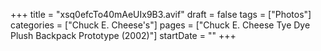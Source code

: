+++
title = "xsq0efcTo40mAeUIx9B3.avif"
draft = false
tags = ["Photos"]
categories = ["Chuck E. Cheese's"]
pages = ["Chuck E. Cheese Tye Dye Plush Backpack Prototype (2002)"]
startDate = ""
+++
